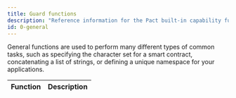 ```yaml
---
title: Guard functions
description: "Reference information for the Pact built-in capability functions."
id: 0-general
---
```


General functions are used to perform many different types of common tasks, such as specifying the character set for a smart contract, concatenating a list of strings, or defining a unique namespace for your applications.

| Function | Description |
| :-------- | :----------- |